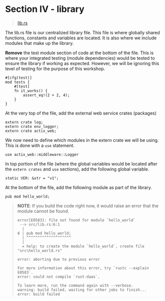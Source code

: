 # Section IV - library

> [lib.rs](https://github.com/dsietz/daas-workshop/blob/master/rust-daas/src/lib.rs)

The lib.rs file is our centralized library file. This file is where globally shared functions, constants and variables are located. It is also where we include modules that make up the library.

**Remove** the test module section of code at the bottom of the file. This is where your integrated testing \(module dependencies\) would be tested to ensure the library if working as expected. However, we will be ignoring this level of testing for the purpose of this workshop.

```text
#[cfg(test)]
mod tests {
    #[test]
    fn it_works() {
        assert_eq!(2 + 2, 4);
    }
}
```

At the very top of the file, add the external web service crates \(packages\)

```text
extern crate log;
extern crate env_logger;
extern crate actix_web;
```

We now need to define which modules in the extern crate we will be using. This is done with a `use` statement.

```text
use actix_web::middleware::Logger
```

In top portion of the file \(where the global variables would be located after the `extern crates` and `use` sections\), add the following global variable.

```text
static VER: &str = "v1";
```

At the bottom of the file, add the following module as part of the library.

```text
pub mod hello_world;
```

> **NOTE**: If you build the code right now, it would raise an error that the module cannot be found.
>
> ```text
> error[E0583]: file not found for module `hello_world`
>  --> src/lib.rs:6:1
>   |
> 6 | pub mod hello_world;
>   | ^^^^^^^^^^^^^^^^^^^^
>   |
>   = help: to create the module `hello_world`, create file "src\hello_world.rs"
>
> error: aborting due to previous error
>
> For more information about this error, try `rustc --explain E0583`.
> error: could not compile `rust-daas`.
>
> To learn more, run the command again with --verbose.
> warning: build failed, waiting for other jobs to finish...
> error: build failed
> ```



